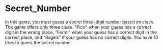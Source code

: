 # Secret_Number
In this game, you must guess a secret three-digit number based on clues. The game offers only three clues. "Pico" when your guess has a correct digit in the wrong place, "Fermi" when your guess has a correct digit in the correct place, and "Bagels" if your guess has no correct digits. You have 10 tries to guess the secret number.
